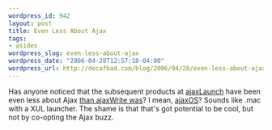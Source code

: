 ```yaml
--- 
wordpress_id: 942
layout: post
title: Even Less About Ajax
tags: 
- asides
wordpress_slug: even-less-about-ajax
wordpress_date: "2006-04-28T12:57:18-04:00"
wordpress_url: http://decafbad.com/blog/2006/04/28/even-less-about-ajax
---
```

 <p>Has anyone noticed that the subsequent products at <a href="http://ajaxlaunch.com">ajaxLaunch</a> have been even less about Ajax <a href="http://decafbad.com/blog/2006/03/26/when-is-ajax-not-ajax">than ajaxWrite was</a>?  I mean, <a href="http://www.michaelrobertson.com/ajaxos/">ajaxOS</a>?  Sounds like .mac with a XUL launcher.  The shame is that that's got potential to be cool, but not by co-opting the Ajax buzz.</p>
